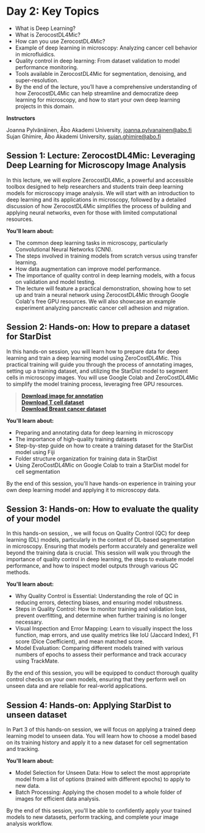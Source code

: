 # Day 2: Key Topics

- What is Deep Learning?
- What is ZerocostDL4Mic?
- How can you use ZerocostDL4Mic?
- Example of deep learning in microscopy: Analyzing cancer cell behavior in microfluidics.
- Quality control in deep learning: From dataset validation to model performance monitoring.
- Tools available in ZerocostDL4Mic for segmentation, denoising, and super-resolution.
- By the end of the lecture, you’ll have a comprehensive understanding of how ZerocostDL4Mic can help streamline and democratize deep learning for microscopy, and how to start your own deep learning projects in this domain.

**Instructors** 

Joanna Pylvänäinen, Åbo Akademi University, joanna.pylvanainen@abo.fi <br /> Sujan Ghimire, Åbo Akademi University, sujan.ghimire@abo.fi

## Session 1: Lecture: ZerocostDL4Mic: Leveraging Deep Learning for Microscopy Image Analysis

In this lecture, we will explore ZerocostDL4Mic, a powerful and accessible toolbox designed to help researchers and students train deep learning models for microscopy image analysis. We will start with an introduction to deep learning and its applications in microscopy, followed by a detailed discussion of how ZerocostDL4Mic simplifies the process of building and applying neural networks, even for those with limited computational resources.

**You'll learn about:**

- The common deep learning tasks in microscopy, particularly Convolutional Neural Networks (CNN).
- The steps involved in training models from scratch versus using transfer learning.
- How data augmentation can improve model performance.
- The importance of quality control in deep learning models, with a focus on validation and model testing.
- The lecture will feature a practical demonstration, showing how to set up and train a neural network using ZerocostDL4Mic through Google Colab's free GPU resources. We will also showcase an example experiment analyzing pancreatic cancer cell adhesion and migration.

## Session 2: Hands-on: How to prepare a dataset for StarDist

In this hands-on session, you will learn how to prepare data for deep learning and train a deep learning model using ZeroCostDL4Mic. This practical training will guide you through the process of annotating images, setting up a training dataset, and utilizing the StarDist model to segment cells in microscopy images. You will use Google Colab and ZeroCostDL4Mic to simplify the model training process, leveraging free GPU resources.

> **[Download image for annotation](https://drive.google.com/file/d/1FU4nRPN_vD2uP5bvoc05KnmA4ZPmgagy/view?usp=drive_link)** <br />
> **[Download T cell dataset](https://drive.google.com/drive/folders/16_z9sDaI7mlteWcOZJcTWPT0lx-GldMK?usp=drive_link)** <br />
> **[Download Breast cancer dataset](https://drive.google.com/drive/folders/1N5l_wKl4gD6SPQUJE7bb1sC7I8VQAX4Q?usp=drive_link)**

**You'll learn about:**

- Preparing and annotating data for deep learning in microscopy
- The importance of high-quality training datasets
- Step-by-step guide on how to create a training dataset for the StarDist model using Fiji
- Folder structure organization for training data in StarDist
- Using ZeroCostDL4Mic on Google Colab to train a StarDist model for cell segmentation

By the end of this session, you'll have hands-on experience in training your own deep learning model and applying it to microscopy data.

## Session 3: Hands-on: How to evaluate the quality of your model

In this hands-on session, , we will focus on Quality Control (QC) for deep learning (DL) models, particularly in the context of DL-based segmentation in microscopy. Ensuring that models perform accurately and generalize well beyond the training data is crucial. This session will walk you through the importance of quality control in deep learning, the steps to evaluate model performance, and how to inspect model outputs through various QC methods.

**You'll learn about:**

- Why Quality Control is Essential: Understanding the role of QC in reducing errors, detecting biases, and ensuring model robustness.
- Steps in Quality Control: How to monitor training and validation loss, prevent overfitting, and determine when further training is no longer necessary.
- Visual Inspection and Error Mapping: Learn to visually inspect the loss function, map errors, and use quality metrics like IoU (Jaccard Index), F1 score (Dice Coefficient), and mean matched score.
- Model Evaluation: Comparing different models trained with various numbers of epochs to assess their performance and track accuracy using TrackMate.

By the end of this session, you will be equipped to conduct thorough quality control checks on your own models, ensuring that they perform well on unseen data and are reliable for real-world applications.

## Session 4: Hands-on: Applying StarDist to unseen dataset

In Part 3 of this hands-on session, we will focus on applying a trained deep learning model to unseen data. You will learn how to choose a model based on its training history and apply it to a new dataset for cell segmentation and tracking. 

**You'll learn about:**

- Model Selection for Unseen Data: How to select the most appropriate model from a list of options (trained with different epochs) to apply to new data.
- Batch Processing: Applying the chosen model to a whole folder of images for efficient data analysis.

By the end of this session, you'll be able to confidently apply your trained models to new datasets, perform tracking, and complete your image analysis workflow.


